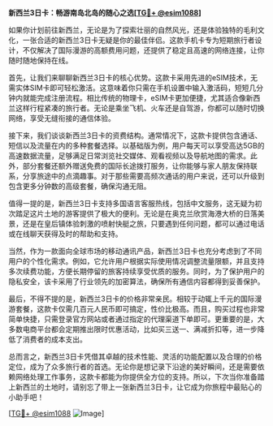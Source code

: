 **新西兰3日卡：畅游南岛北岛的随心之选[[TG💪+ @esim1088](https://t.me/s/esim1088)]**

如果你计划前往新西兰，无论是为了探索壮丽的自然风光，还是体验独特的毛利文化，一张合适的新西兰3日卡无疑是你的最佳伴侣。这款手机卡专为短期旅行者设计，不仅解决了国际漫游的高额费用问题，还提供了稳定且高速的网络连接，让你随时随地保持在线。

首先，让我们来聊聊新西兰3日卡的核心优势。这款卡采用先进的eSIM技术，无需实体SIM卡即可轻松激活。这意味着你只需在手机设置中输入激活码，短短几分钟内就能完成注册流程。相比传统的物理卡，eSIM卡更加便捷，尤其适合像新西兰这样行程紧凑的旅行者。无论是乘坐飞机、火车还是自驾游，你都可以随时切换网络，享受无缝衔接的通信体验。

接下来，我们谈谈新西兰3日卡的资费结构。通常情况下，这款卡提供包含通话、短信以及流量在内的多种套餐选择。以基础版为例，用户每天可以享受高达5GB的高速数据流量，足够满足日常浏览社交媒体、观看视频以及导航地图的需求。此外，部分套餐还额外赠送免费的国际长途拨打服务，让你能够与家人朋友保持联系，分享旅途中的点滴趣事。对于那些需要高频次通话的用户来说，还可以升级到包含更多分钟数的高级套餐，确保沟通无阻。

值得一提的是，新西兰3日卡支持多国语言客服热线，包括中文服务，这无疑为初次踏足这片土地的游客提供了极大的便利。无论是在奥克兰欣赏海港大桥的日落美景，还是在皇后镇体验刺激的喷射快艇之旅，只要遇到任何问题，都可以通过电话或在线聊天获得及时的帮助和支持。

当然，作为一款面向全球市场的移动通讯产品，新西兰3日卡也充分考虑到了不同用户的个性化需求。例如，它允许用户根据实际使用情况调整流量限额，并且支持多次续费功能，方便长期停留的旅客持续享受优质的服务。同时，为了保护用户的隐私安全，该卡采用了行业领先的加密算法，确保所有通信内容都得到妥善保护。

最后，不得不提的是，新西兰3日卡的价格非常亲民。相较于动辄上千元的国际漫游套餐，这款卡仅需几百元人民币即可搞定，性价比极高。而且，购买过程也非常简单快捷，只需登录官方网站或者通过指定的代理渠道下单即可。更重要的是，大多数电商平台都会定期推出限时优惠活动，比如买三送一、满减折扣等，进一步降低了消费者的成本支出。

总而言之，新西兰3日卡凭借其卓越的技术性能、灵活的功能配置以及合理的价格定位，成为了众多旅行者的首选。无论你是想记录下沿途的美好瞬间，还是需要依赖网络处理工作事务，这款卡都能为你提供全方位的支持。所以，下次当你准备踏上新西兰的土地时，请别忘了带上一张新西兰3日卡，让它成为你旅程中最贴心的小助手吧！

[[TG💪+ @esim1088](https://t.me/s/esim1088) ![Image](https://i.postimg.cc/4NQfJmqS/Snipaste-2025-05-13-00-14-12.png)]